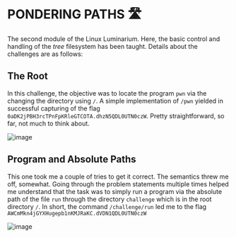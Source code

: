 # PONDERING PATHS 🛣️
The second module of the Linux Luminarium. Here, the basic control and handling of the *tree* filesystem has been taught. Details about the challenges are as follows:
## The Root
In this challenge, the objective was to locate the program `pwn` via the changing the directory using `/`. A simple implementation of ```/pwn``` yielded in successful capturing of the flag
`0aDK2jPBH3rcTPnFpKRleGTCOTA.dhzN5QDL0UTN0czW`. Pretty straightforward, so far, not much to think about.

![image](https://github.com/user-attachments/assets/798530c3-5f1d-44cb-a7c4-4c61d2dbce8b)

## Program and Absolute Paths
This one took me a couple of tries to get it correct. The semantics threw me off, somewhat. Going through the problem statements multiple times helped me understand that the task was to simply run a program via the 
absolute path of the file `run` through the directory `challenge` which is in the root directory `/`. In short, the command ```/challenge/run``` led me to the flag `AWCmMkn4jGYXHugepb1nKMJRaKC.dVDN1QDL0UTN0czW`

![image](https://github.com/user-attachments/assets/0f1639e1-2e17-4cce-abd0-becdffa6c778)

